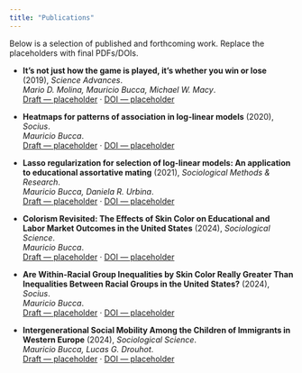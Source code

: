 ```yaml
---
title: "Publications"
---
```


Below is a selection of published and forthcoming work. Replace the placeholders with final PDFs/DOIs.

- **It’s not just how the game is played, it’s whether you win or lose** (2019), *Science Advances*.  
  _Mario D. Molina, Mauricio Bucca, Michael W. Macy_.  
  [Draft — placeholder](/#) · [DOI — placeholder](/#)

- **Heatmaps for patterns of association in log-linear models** (2020), *Socius*.  
  _Mauricio Bucca_.  
  [Draft — placeholder](/#) · [DOI — placeholder](/#)

- **Lasso regularization for selection of log-linear models: An application to educational assortative mating** (2021), *Sociological Methods & Research*.  
  _Mauricio Bucca, Daniela R. Urbina_.  
  [Draft — placeholder](/#) · [DOI — placeholder](/#)

- **Colorism Revisited: The Effects of Skin Color on Educational and Labor Market Outcomes in the United States** (2024), *Sociological Science*.  
  _Mauricio Bucca_.  
  [Draft — placeholder](/#) · [DOI — placeholder](/#)

- **Are Within-Racial Group Inequalities by Skin Color Really Greater Than Inequalities Between Racial Groups in the United States?** (2024), *Socius*.  
  _Mauricio Bucca_.  
  [Draft — placeholder](/#) · [DOI — placeholder](/#)

- **Intergenerational Social Mobility Among the Children of Immigrants in Western Europe** (2024), *Sociological Science*.  
  _Mauricio Bucca, Lucas G. Drouhot_.  
  [Draft — placeholder](/#) · [DOI — placeholder](/#)
